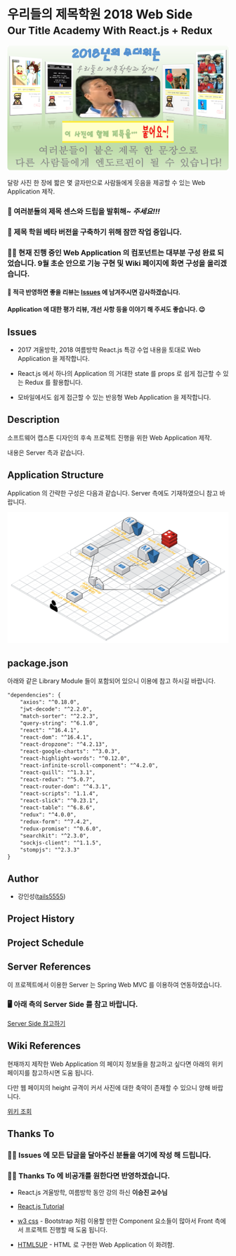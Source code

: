 # 우리들의 제목학원 2018 Web Side<br/><small>Our Title Academy With React.js + Redux</small>

![ota_application_description](https://github.com/tails5555/Our_Title_Academy_2018_Web/blob/master/image/ota_application_description.png)

달랑 사진 한 장에 짧은 몇 글자만으로 사람들에게 웃음을 제공할 수 있는 Web Application 제작.

<h3>🐸 여러분들의 제목 센스와 드립을 <b>발휘해~</b> <i>주세요!!!</i></h3>

<h3>🙋 제목 학원 베타 버전을 구축하기 위해 잠깐 작업 중입니다.</h3>

<h3>👩‍🔧  현재 진행 중인 Web Application 의 컴포넌트는 대부분 구성 완료 되었습니다. 9월 초순 안으로 기능 구현 및 Wiki 페이지에 화면 구성을 올리겠습니다.</h3>

#### 💬 적극 반영하면 좋을 리뷰는 [Issues](https://github.com/tails5555/Our_Title_Academy_2018_Web/issues) 에 남겨주시면 감사하겠습니다.

<h4>Application 에 대한 평가 리뷰, 개선 사항 등을 이야기 해 주셔도 좋습니다. 😉</h4>

## Issues

- 2017 겨울방학, 2018 여름방학 React.js 특강 수업 내용을 토대로 Web Application 을 제작합니다.

- React.js 에서 하나의 Application 의 거대한 state 를 props 로 쉽게 접근할 수 있는 Redux 를 활용합니다.

- 모바일에서도 쉽게 접근할 수 있는 반응형 Web Application 을 제작합니다.

## Description

소프트웨어 캡스톤 디자인의 후속 프로젝트 진행을 위한 Web Application 제작.

내용은 Server 측과 같습니다.

## Application Structure

Application 의 간략한 구성은 다음과 같습니다. Server 측에도 기재하였으니 참고 바랍니다.

![Our_Title_Academy_App_Structure](https://github.com/tails5555/Our_Title_Academy_2018_Web/blob/master/image/Our_Title_Academy_App_Structure.png)

## package.json

아래와 같은 Library Module 들이 포함되어 있으니 이용에 참고 하시길 바랍니다.

```
"dependencies": {
    "axios": "^0.18.0",
    "jwt-decode": "^2.2.0",
    "match-sorter": "^2.2.3",
    "query-string": "^6.1.0",
    "react": "^16.4.1",
    "react-dom": "^16.4.1",
    "react-dropzone": "^4.2.13",
    "react-google-charts": "^3.0.3",
    "react-highlight-words": "^0.12.0",
    "react-infinite-scroll-component": "^4.2.0",
    "react-quill": "^1.3.1",
    "react-redux": "^5.0.7",
    "react-router-dom": "^4.3.1",
    "react-scripts": "1.1.4",
    "react-slick": "^0.23.1",
    "react-table": "^6.8.6",
    "redux": "^4.0.0",
    "redux-form": "^7.4.2",
    "redux-promise": "^0.6.0",
    "searchkit": "^2.3.0",
    "sockjs-client": "^1.1.5",
    "stompjs": "^2.3.3"
}
```

## Author

- 강인성([tails5555](http://github.com/tails5555))

## Project History

## Project Schedule

## Server References

이 프로젝트에서 이용한 Server 는 Spring Web MVC 를 이용하여 연동하였습니다.

<h3>🖥 아래 측의 Server Side 를 참고 바랍니다.</h3>

[Server Side 참고하기](https://github.com/tails5555/Our_Title_Academy_2018_Server)

## Wiki References

현재까지 제작한 Web Application 의 페이지 정보들을 참고하고 싶다면 아래의 위키 페이지를 참고하시면 도움 됩니다.

다만 웹 페이지의 height 규격이 커서 사진에 대한 축약이 존재할 수 있으니 양해 바랍니다.

[위키 조회](https://github.com/tails5555/Our_Title_Academy_2018_Web/wiki)

## Thanks To

<h3>🙇‍♀️ Issues 에 모든 답글을 달아주신 분들을 여기에 작성 해 드립니다.</h3>

<h3>🤷‍♀️ Thanks To 에 비공개를 원한다면 반영하겠습니다.</h3>

- React.js 겨울방학, 여름방학 동안 강의 하신 **이승진 교수님**

- [React.js Tutorial](https://reactjs.org/)

- [w3 css](https://www.w3schools.com/w3css/default.asp) - Bootstrap 처럼 이용할 만한 Component 요소들이 많아서 Front 측에서 프로젝트 진행할 때 도움 됩니다.

- [HTML5UP](https://html5up.net/editorial) - HTML 로 구현한 Web Application 이 화려함.